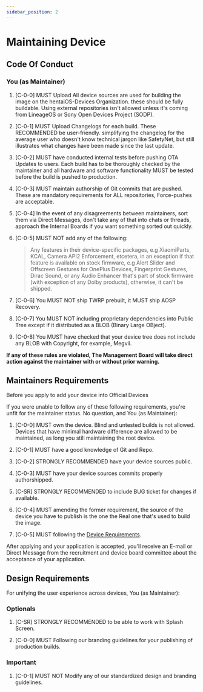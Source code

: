 ```yaml
---
sidebar_position: 2
---
```


# Maintaining Device

## Code Of Conduct

### You (as Maintainer)

1. [C-0-0] MUST Upload All device sources are used for building the image on the hentaiOS-Devices Organization. these should be fully buildable. Using external repositories isn't allowed unless it's coming from LineageOS or Sony Open Devices Project (SODP).

2. [C-0-1] MUST Upload Changelogs for each build. These RECOMMENDED be user-friendly. simplifying the changelog for the average user who doesn't know technical jargon like SafetyNet, but still illustrates what changes have been made since the last update.

3. [C-0-2] MUST have conducted internal tests before pushing OTA Updates to users. Each build has to be thoroughly checked by the maintainer and all hardware and software functionality MUST be tested before the build is pushed to production.

4. [C-0-3] MUST maintain authorship of Git commits that are pushed. These are mandatory requirements for ALL repositories, Force-pushes are acceptable.

5. [C-0-4] In the event of any disagreements between maintainers, sort them via Direct Messages, don't take any of that into chats or threads, approach the Internal Boards if you want something sorted out quickly.

6. [C-0-5] MUST NOT add any of the following:
    > Any features in their device-specific packages, e.g XiaomiParts, KCAL, Camera API2 Enforcement, etcetera, in an exception if that feature is available on stock firmware, e.g Alert Slider and Offscreen Gestures for OnePlus Devices, Fingerprint Gestures, Dirac Sound, or any Audio Enhancer that's part of stock firmware (with exception of any Dolby products), otherwise, it can't be shipped.

7. [C-0-6] You MUST NOT ship TWRP prebuilt, it MUST ship AOSP Recovery.

8. [C-0-7] You MUST NOT including proprietary dependencies into Public Tree except if it distributed as a BLOB (Binary Large OBject).

9. [C-0-8] You MUST have checked that your device tree does not include any BLOB with Copyright, for example, Megvii.

**If any of these rules are violated, The Management Board will take direct action against the maintainer with or without prior warning.**

## Maintainers Requirements

Before you apply to add your device into Official Devices

If you were unable to follow any of these following requirements, you're unfit for the maintainer status. No question, and You (as Maintainer):

1. [C-0-0] MUST own the device. Blind and untested builds is not allowed. Devices that have minimal hardware difference are allowed to be maintained, as long you still maintaining the root device.

2. [C-0-1] MUST have a good knowledge of Git and Repo.

3. [C-0-2] STRONGLY RECOMMENDED have your device sources public.

4. [C-0-3] MUST have your device sources commits properly authorshipped.

5. [C-SR] STRONGLY RECOMMENDED to include BUG ticket for changes if available.

6. [C-0-4] MUST amending the former requirement, the source of the device you have to publish is the one the Real one that's used to build the image.

7. [C-0-5] MUST following the [Device Requirements](device-requirements).

After applying and your application is accepted, you'll receive an E-mail or Direct Message from the recruitment and device board committee about the acceptance of your application.

## Design Requirements

For unifying the user experience across devices, You (as Maintainer):

### Optionals

  1. [C-SR] STRONGLY RECOMMENDED to be able to work with Splash Screen.

  2. [C-0-0] MUST Following our branding guidelines for your publishing of production builds.

### Important

  1. [C-0-1] MUST NOT Modify any of our standardized design and branding guidelines.
